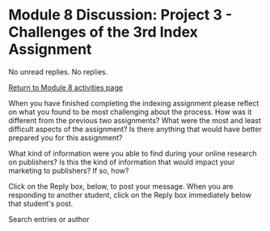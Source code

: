 # Module 8 Discussion: Project 3 - Challenges of the 3rd Index Assignment

No unread replies. No replies.

[Return to Module 8 activities page](https://onlinelearning.berkeley.edu/courses/1939224/pages/module-8 "Module 8")

When you have finished completing the indexing assignment please reflect on what you found to be most challenging about the process. How was it different from the previous two assignments? What were the most and least difficult aspects of the assignment? Is there anything that would have better prepared you for this assignment?

What kind of information were you able to find during your online research on publishers? Is this the kind of information that would impact your marketing to publishers? If so, how?

Click on the Reply box, below, to post your message. When you are responding to another student, click on the Reply box immediately below that student's post.

Search entries or author